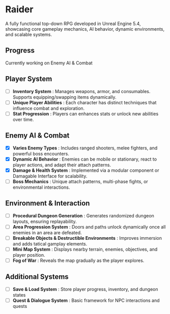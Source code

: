 # Raider
A fully functional top-down RPG developed in Unreal Engine 5.4, showcasing core gameplay mechanics, AI behavior, dynamic environments, and scalable systems.

## Progress
Currently working on Enemy AI & Combat

## Player System
- [ ] **Inventory System** : Manages weapons, armor, and consumables. Supports equipping/swapping items dynamically.
- [ ] **Unique Player Abilities** : Each character has distinct techniques that influence combat and exploration.
- [ ] **Stat Progression** : Players can enhances stats or unlock new abilities over time.  

## Enemy AI & Combat
- [x] **Varies Enemy Types** : Includes ranged shooters, melee fighters, and powerful boss encounters.
- [x] **Dynamic AI Behavior** : Enemies can be mobile or stationary, react to player actions, and adapt their attach patterns.
- [x] **Damage & Health System** : Implemented via a modular component or Damagable Interface for scalability.
- [ ] **Boss Mechanics** : Unique attach patterns, multi-phase fights, or environmental interactions.
 
## Environment & Interaction
- [ ] **Procedural Dungeon Generation** : Generates randomized dungeon layouts, ensuring replayability.
- [ ] **Area Progression System** : Doors and paths unlock dynamically once all enemies in an area are defeated.
- [ ] **Breakable Objects & Destructible Environments** : Improves immersion and adds tatical gamplay elements.
- [ ] **Mini Map System** : Displays nearby terrain, enemies, objectives, and player position.
- [ ] **Fog of War** : Reveals the map gradually as the player explores.

## Additional Systems
- [ ] **Save & Load System** : Store player progress, inventory, and dungeon states
- [ ] **Quest & Dialogue System** : Basic framework for NPC interactions and quests  
